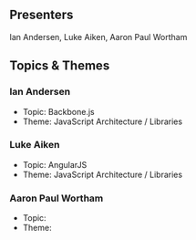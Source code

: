 ## Presenters

Ian Andersen, Luke Aiken, Aaron Paul Wortham

## Topics & Themes

### Ian Andersen

* Topic: Backbone.js
* Theme: JavaScript Architecture / Libraries

### Luke Aiken

* Topic: AngularJS
* Theme: JavaScript Architecture / Libraries

### Aaron Paul Wortham

* Topic:
* Theme:
